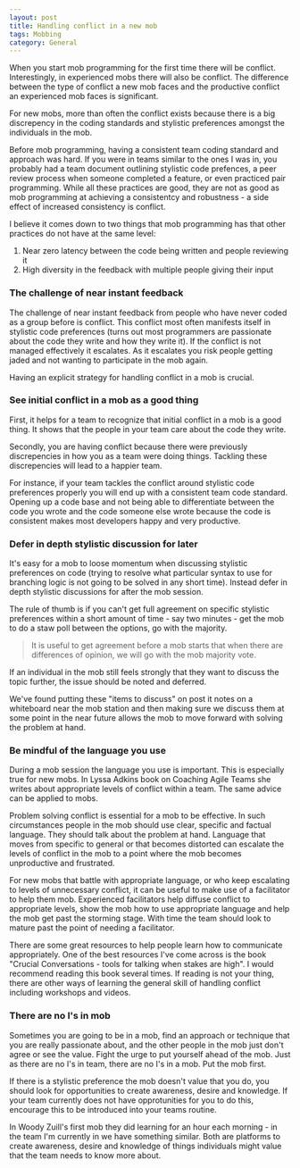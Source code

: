 ```yaml
---
layout: post
title: Handling conflict in a new mob
tags: Mobbing
category: General
---
```


When you start mob programming for the first time there will be conflict. Interestingly, in experienced mobs there will also be conflict. The difference between the type of conflict a new mob faces and the productive conflict an experienced mob faces is significant. 

For new mobs, more than often the conflict exists because there is a big discrepency in the coding standards and stylistic preferences amongst the individuals in the mob. 

Before mob programming, having a consistent team coding standard and approach was hard. If you were in teams similar to the ones I was in, you probably had a team document outlining stylistic code prefences, a peer review process when someone completed a feature, or even practiced pair programming. While all these practices are good, they are not as good as mob programming at achieving a consistentcy and robustness - a side effect of increased consistency is conflict.

I believe it comes down to two things that mob programming has that other practices do not have at the same level:

1. Near zero latency between the code being written and people reviewing it  
2. High diversity in the feedback with multiple people giving their input

### The challenge of near instant feedback

The challenge of near instant feedback from people who have never coded as a group before is conflict. This conflict most often manifests itself in stylistic code preferences (turns out most programmers are passionate about the code they write and how they write it). If the conflict is not managed effectively it escalates. As it escalates you risk people getting jaded and not wanting to participate in the mob again. 

Having an explicit strategy for handling conflict in a mob is crucial.

### See initial conflict in a mob as a good thing

First, it helps for a team to recognize that initial conflict in a mob is a good thing. It shows that the people in your team care about the code they write.

Secondly, you are having conflict because there were previously discrepencies in how you as a team were doing things. Tackling these discrepencies will lead to a happier team.  

For instance, if your team tackles the conflict around stylistic code preferences properly you will end up with a consistent team code standard. Opening up a code base and not being able to differentiate between the code you wrote and the code someone else wrote because the code is consistent makes most developers happy and very productive.

### Defer in depth stylistic discussion for later

It's easy for a mob to loose momentum when discussing stylistic preferences on code (trying to resolve what particular syntax to use for branching logic is not going to be solved in any short time). Instead defer in depth stylistic discussions for after the mob session. 

The rule of thumb is if you can't get full agreement on specific stylistic preferences within a short amount of time - say two minutes - get the mob to do a staw poll between the options, go with the majority. 

> It is useful to get agreement before a mob starts that when there are differences of opinion, we will go with the mob majority vote.

If an individual in the mob still feels strongly that they want to discuss the topic further, the issue should be noted and deferred. 

We've found putting these "items to discuss" on post it notes on a whiteboard near the mob station and then making sure we discuss them at some point in the near future allows the mob to move forward with solving the problem at hand.

### Be mindful of the language you use

During a mob session the language you use is important. This is especially true for new mobs. In Lyssa Adkins book on Coaching Agile Teams she writes about appropriate levels of conflict within a team.  The same advice can be applied to mobs. 

Problem solving conflict is essential for a mob to be effective. In such circumstances people in the mob should use clear, specific and factual language. They should talk about the problem at hand. Language that moves from specific to general or that becomes distorted can escalate the levels of conflict in the mob to a point where the mob becomes unproductive and frustrated.

For new mobs that battle with appropriate language, or who keep escalating to levels of unnecessary conflict, it can be useful to make use of a facilitator to help them mob. Experienced facilitators help diffuse conflict to appropriate levels, show the mob how to use appropriate language and help the mob get past the storming stage. With time the team should look to mature past the point of needing a facilitator.

There are some great resources to help people learn how to communicate appropriately. One of the best resources I've come across is the book "Crucial Conversations - tools for talking when stakes are high". I would recommend reading this book several times. If reading is not your thing, there are other ways of learning the general skill of handling conflict including workshops and videos.

### There are no I's in mob 

Sometimes you are going to be in a mob, find an approach or technique that you are really passionate about, and the other people in the mob just don't agree or see the value. Fight the urge to put yourself ahead of the mob. Just as there are no I's in team, there are no I's in a mob. Put the mob first. 

If there is a stylistic preference the mob doesn't value that you do, you should look for opportunities to create awareness, desire and knowledge. If your team currently does not have opprotunities for you to do this, encourage this to be introduced into your teams routine. 

In Woody Zuill's first mob they did learning for an hour each morning - in the team I'm currently in we have something similar. Both are platforms to create awareness, desire and knowledge of things individuals might value that the team needs to know more about.

